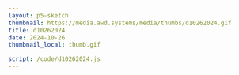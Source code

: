 ```yaml
---
layout: p5-sketch
thumbnail: https://media.awd.systems/media/thumbs/d10262024.gif
title: d10262024
date: 2024-10-26
thumbnail_local: thumb.gif

script: /code/d10262024.js
---
```

